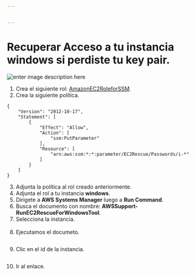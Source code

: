 ```yaml
---


---
```


<h1 id="recuperar-acceso-a-tu-instancia-windows-si-perdiste-tu-key-pair.">Recuperar Acceso a tu instancia windows si perdiste tu key pair.</h1>
<p><img src="https://georgiacapital.net/wp-content/uploads/best-windows-password-recovery.jpg" alt="enter image description here"></p>
<ol>
<li>Crea el siguiente rol: <a href="https://console.aws.amazon.com/iam/home?region=us-east-1#/policies/arn%3Aaws%3Aiam%3A%3Aaws%3Apolicy%2Fservice-role%2FAmazonEC2RoleforSSM">AmazonEC2RoleforSSM</a>.</li>
<li>Crea la siguiente política.</li>
</ol>
<pre class=" language-json"><code class="prism  language-json"><span class="token punctuation">{</span>
    <span class="token string">"Version"</span><span class="token punctuation">:</span> <span class="token string">"2012-10-17"</span><span class="token punctuation">,</span>
    <span class="token string">"Statement"</span><span class="token punctuation">:</span> <span class="token punctuation">[</span>
        <span class="token punctuation">{</span>
            <span class="token string">"Effect"</span><span class="token punctuation">:</span> <span class="token string">"Allow"</span><span class="token punctuation">,</span>
            <span class="token string">"Action"</span><span class="token punctuation">:</span> <span class="token punctuation">[</span>
                <span class="token string">"ssm:PutParameter"</span>
            <span class="token punctuation">]</span><span class="token punctuation">,</span>
            <span class="token string">"Resource"</span><span class="token punctuation">:</span> <span class="token punctuation">[</span>
                <span class="token string">"arn:aws:ssm:*:*:parameter/EC2Rescue/Passwords/i-*"</span>
            <span class="token punctuation">]</span>
        <span class="token punctuation">}</span>
    <span class="token punctuation">]</span>
<span class="token punctuation">}</span>
</code></pre>
<ol start="3">
<li>Adjunta la política al rol creado anteriormente.</li>
<li>Adjunta el rol a tu instancia <strong>windows</strong>.</li>
<li>Dirigete a <strong>AWS Systems Manager</strong> luego a <strong>Run Command</strong>.</li>
<li>Busca el documento con nombre: <strong>AWSSupport-RunEC2RescueForWindowsTool</strong>.</li>
<li>Selecciona la instancia.<br>
<strong><img src="https://lh5.googleusercontent.com/YyfbIMPZqpmQSfKLrfcnClzeeqn56ZN13fmV0git6oud70TkwqIxLs0qPRdNyeTIOzP3MHLYMjP4tboXFYblawB8A4EaasivtSrErIvKHd1XlJ6n3NWDHs05Wmtw7Yy-0jH735D7" alt=""></strong></li>
<li>Ejecutamos el documeto.</li>
</ol>
<p><img src="https://lh3.googleusercontent.com/dBt3R0r4h6b9efaqi_HwB1JZIpoMqZTB3RR-MTqrC6DoipP5mI1F24b9W57DcwgK0qIqmAxtrJ5cyibm8Pz8cDZ_nNRsNlhGkf5ya3Vje3lYWKF2H-dTCQ2aE_xjJL3Xi3Ec2G7e" alt=""></p>
<ol start="9">
<li>Clic en el id de la instancia.</li>
</ol>
<p><img src="https://lh5.googleusercontent.com/42cvdjQjCxCC4YmggVsYVQ0YYRljWYT3y876G-1WWAgk1iofKedDctHQX3Lh-HD2PAXo5Rw4Xn3Box64hQzyS6b37RqXG3x7vOlycICIKJX48tYPkl2oF0k9H00R5uNIuaO-O5Zt" alt=""></p>
<ol start="10">
<li>Ir al enlace.</li>
</ol>
<p><img src="https://lh4.googleusercontent.com/L2a5cWbpggbiaJpNMmFPnlCG9Dpa6GJtqShcfMaw_TrkdrK60IRVNRaxMxlBwaafBk4EFtmiir6Wc1Nnvs_SPRlrlgBwrpvgxVMgqOVU4BY7zVX3wQG6zccTtmgMKMgCFf9CnrRq" alt=""></p>

